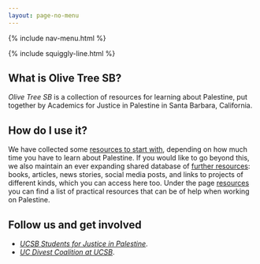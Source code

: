 ```yaml
---
layout: page-no-menu
---
```


{% include nav-menu.html %}

{% include squiggly-line.html %}

## What is Olive Tree SB?
*Olive Tree SB* is a collection of resources for learning about Palestine, put together by Academics for Justice in Palestine in Santa Barbara, California.

## How do I use it?

We have collected some [resources to start with](/start-here), depending on how much time you have to learn about Palestine. If you would like to go beyond this, we also maintain an ever expanding shared database of [further resources](/learn): books, articles, news stories, social media posts, and links to projects of different kinds, which you can access here too. Under the page [resources](/resources) you can find a list of practical resources that can be of help when working on Palestine.

## Follow us and get involved
- [*UCSB Students for Justice in Palestine*](https://www.instagram.com/ucsbsjp/?hl=en).
- [*UC Divest Coalition at UCSB*](https://www.instagram.com/ucsbdivest/?ref=journal%20Instagram&hl=en).
